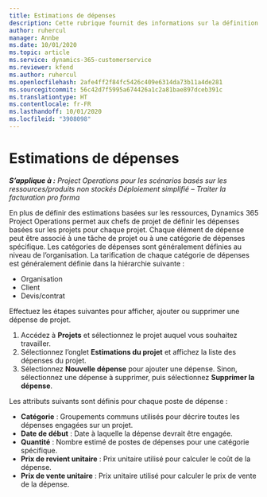 ```yaml
---
title: Estimations de dépenses
description: Cette rubrique fournit des informations sur la définition ou l’estimation des dépenses liées au projet.
author: ruhercul
manager: Annbe
ms.date: 10/01/2020
ms.topic: article
ms.service: dynamics-365-customerservice
ms.reviewer: kfend
ms.author: ruhercul
ms.openlocfilehash: 2afe4ff2f84fc5426c409e6314da73b11a4de281
ms.sourcegitcommit: 56c42d7f5995a674426a1c2a81bae897dceb391c
ms.translationtype: HT
ms.contentlocale: fr-FR
ms.lasthandoff: 10/01/2020
ms.locfileid: "3908098"
---
```

# <a name="expense-estimates"></a>Estimations de dépenses
_**S’applique à :** Project Operations pour les scénarios basés sur les ressources/produits non stockés Déploiement simplifié – Traiter la facturation pro forma_

En plus de définir des estimations basées sur les ressources, Dynamics 365 Project Operations permet aux chefs de projet de définir les dépenses basées sur les projets pour chaque projet. Chaque élément de dépense peut être associé à une tâche de projet ou à une catégorie de dépenses spécifique. Les catégories de dépenses sont généralement définies au niveau de l’organisation. La tarification de chaque catégorie de dépenses est généralement définie dans la hiérarchie suivante :

- Organisation
- Client
- Devis/contrat

Effectuez les étapes suivantes pour afficher, ajouter ou supprimer une dépense de projet.

1. Accédez à **Projets** et sélectionnez le projet auquel vous souhaitez travailler.
2. Sélectionnez l’onglet **Estimations du projet** et affichez la liste des dépenses du projet.
3. Sélectionnez **Nouvelle dépense** pour ajouter une dépense. Sinon, sélectionnez une dépense à supprimer, puis sélectionnez **Supprimer la dépense**.

Les attributs suivants sont définis pour chaque poste de dépense :

- **Catégorie** : Groupements communs utilisés pour décrire toutes les dépenses engagées sur un projet.
- **Date de début** : Date à laquelle la dépense devrait être engagée.
- **Quantité** : Nombre estimé de postes de dépenses pour une catégorie spécifique.
- **Prix de revient unitaire** : Prix unitaire utilisé pour calculer le coût de la dépense.
- **Prix de vente unitaire** : Prix unitaire utilisé pour calculer le prix de vente de la dépense.


